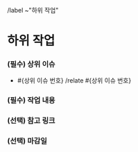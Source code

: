 <!-- 제목 규칙: [#{상위 이슈 번호}] ** 작업 -->
/label ~"하위 작업"

하위 작업
==
<!-- 상위 이슈 번호 필수 기입 (에픽의 하위 작업 아님) -->
### (필수) 상위 이슈
- #{상위 이슈 번호}
/relate #{상위 이슈 번호}


<!-- 작업 내용 설명 -->
### (필수) 작업 내용


<!-- 연관된 링크 기입 -->
### (선택) 참고 링크


<!-- 마감 기한 (ex. 2022/07/17) -->
### (선택) 마감일
